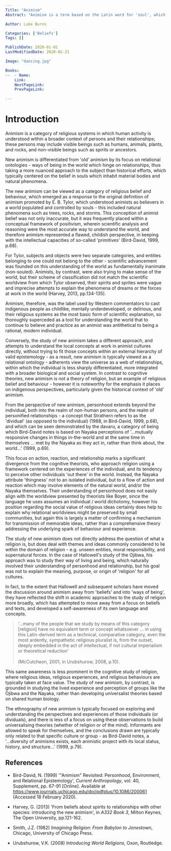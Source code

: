 ```yaml
---
Title: "Animism"
Abstract: "Animism is a term based on the Latin word for 'soul', which frames all religious belief in terms of how it imbues the natural world with agency and personality, but more recent scholarship has developed this understanding to focus more on the relationships and responsibilities which typically define animist perspectives."

Author: Luke Burns

Categories: ['Beliefs']
Tags: []

PublishDate: 2020-01-01
LastModifiedDate: 2020-02-21

Image: "dancing.jpg"

Books:
--  - Name: 
    Link: 
    NextPageLink:
    PrevPageLink:

---
```


# Introduction
Animism is a category of religious systems in which human activity is understood within a broader context of persons and their relationships; these persons may include visible beings such as humans, animals, plants, and rocks, and non-visible beings such as spirits or ancestors.

New animism is differentiated from 'old' animism by its focus on relational ontologies - ways of being in the world which hinge on relationships, thus taking a more nuanced approach to the subject than historical efforts, which typically centered on the belief in souls which inhabit material bodies and natural phenomena.

The new animism can be viewed as a category of religious belief and behaviour, which emerged as a response to the original definition of animism promoted by E. B. Tylor, which understood animists as believers in a world populated and controlled by souls - this included natural phenomena such as trees, rocks, and storms. This conception of animist belief was not only inaccurate, but it was frequently placed within a conceptual framework of positivism, wherein scientific analysis and reasoning were the most accurate way to understand the world, and therefore animism represented a flawed, childish perspective, in keeping with the intellectual capacities of so-called 'primitives' (Bird-David, 1999, p.68).

For Tylor, subjects and objects were two separate categories, and entities belonging to one could not belong to the other - scientific advancement was founded on this understanding of the world as fundamentally inanimate (non-souled). Animists, by contrast, were also trying to make sense of the world, but their scheme of classification did not match the scientific worldview from which Tylor observed, their spirits and sprites were vague and imprecise attempts to explain the phenomena of dreams or the forces at work in the world (Harvey, 2013, pp.134-135).

Animism, therefore, was the label used by Western commentators to cast indigenous people as childlike, mentally underdeveloped, or delirious, and their religious systems as the most basic form of scientific explanation, so thoroughly superceded as a tool for understanding the world that to continue to believe and practice as an animist was antithetical to being a rational, modern individual.

Conversely, the study of new animism takes a different approach, and attempts to understand the local concepts at work in animist cultures directly, without trying to fit those concepts within an external hierarchy of valid epistemology - as a result, new animism is typically viewed as a relational ontology - adherents view the universe as a web of relationships, within which the individual is less sharply differentiated, more integrated with a broader biological and social system. In contrast to cognitive theories, new animism is not a theory of religion, but an example of religious belief and behaviour - however it is noteworthy for the emphasis it places on indigenous perspectives, particularly given the historical context of 'old' animism.

From the perspective of new animism, personhood extends beyond the individual, both into the realm of non-human persons, and the realm of personified relationships - a concept that Strathern refers to as the 'dividual' (as opposed to the individual) (1988, in Bird-David, 1999, p.68), and which can be seen demonstrated by the davaru, a category of being which Bird-David notes is based on Nayaka perceptions of '...mutually responsive changes in things in-the-world and at the same time in themselves ... met by the Nayaka as they act in, rather than think about, the world...' (1999, p.69).

This focus on action, reaction, and relationship marks a significant divergence from the cognitive theorists, who approach religion using a framework centered on the experiences of the individual, and its tendency to perceive other individuals 'out there' in the world. Instead, the Nayaka attribute 'thingness' not to an isolated individual, but to a flow of action and reaction which may involve elements of the natural world, and/or the Nayaka themselves. Their understanding of personhood does not easily align with the worldview presented by theorists like Boyer, since the language he uses assumes an individual / world dichotomy, however his position regarding the social value of religious ideas certainly does help to explain why relational worldviews might be preserved by small communities, but again this is largely a matter of confirming a mechanism for transmission of memorable ideas, rather than a comprehensive theory addressing the underlying spark of behaviour and experience.

The study of new animism does not directly address the question of what a religion is, but does deal with themes and ideas commonly considered to lie within the domain of religion - e.g. unseen entities, moral responsibility, and supernatural forces. In the case of Hallowell's study of the Ojibwa, his approach was to study their way of living and being, which naturally involved their understanding of personhood and relationship, but his goal was not to explain the meaning, purpose, or origin of 'religion' for all cultures.

In fact, to the extent that Hallowell and subsequent scholars have moved the discussion around animism away from 'beliefs' and into 'ways of being', they have reflected the shift in academic approaches to the study of religion more broadly, which has attempted to move away from a focus on beliefs and texts, and developed a self-awareness of its own language and concepts.


>'...many of the people that we study by means of this category [religion] have no equivalent term or concept whatsoever ... in using this Latin-derived term as a technical, comparative category, even the most ardently, sympathetic religious pluralist is, from the outset, deeply embedded in the act of intellectual, if not cultural imperialism or theoretical reduction'<br><br>(McCutcheon, 2001, in Urubshurow, 2008, p.10).


This same awareness is less prominent in the cognitive study of religion, where religious ideas, religious experiences, and religious behaviours are typically taken at face value. The study of new animism, by contrast, is grounded in studying the lived experience and perception of groups like the Ojibwa and the Nayaka, rather than developing universalist theories based on shared human biology.

The ethnography of new animism is typically focused on exploring and understanding the perspectives and experiences of those individuals (or dividuals), and there is less of a focus on using these observations to build universalising theories (whether of religion or of the mind). Informants are allowed to speak for themselves, and the conclusions drawn are typically only related to that specific culture or group - as Bird-David notes, a '...diversity of animisms exists, each animistic project with its local status, history, and structure...' (1999, p.79).

## References

* Bird-David, N. (1999) '"Animism" Revisited: Personhood, Environment, and Relational Epistemology', *Current Anthropology*, vol. 40, Supplement, pp. 67-91 [Online]. Available at https://www.journals.uchicago.edu/doi/pdfplus/10.1086/200061 (Accessed 18 February 2020).

* Harvey, G. (2013) 'From beliefs about spirits to relationships with other species: introducing the new animism', in *A332 Book 3*, Milton Keynes, The Open University, pp.121-162.

* Smith, J.Z. (1982) *Imagining Religion: From Babylon to Jonestown*, Chicago, University of Chicago Press.

* Urubshurow, V.K. (2008) *Introducing World Religions*, Oxon, Routledge.
